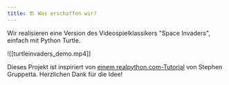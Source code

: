 ```yaml
---
title: 🏗️ Was erschaffen wir?
---
```

Wir realisieren eine Version des Videospielklassikers "Space Invaders", einfach mit Python Turtle.

![[turtleinvaders_demo.mp4]]

Dieses Projekt ist inspiriert von [einem realpython.com-Tutorial](https://realpython.com/build-python-turtle-game-space-invaders-clone/) von Stephen Gruppetta. Herzlichen Dank für die Idee!